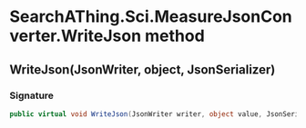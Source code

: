 # SearchAThing.Sci.MeasureJsonConverter.WriteJson method
## WriteJson(JsonWriter, object, JsonSerializer)
### Signature
```csharp
public virtual void WriteJson(JsonWriter writer, object value, JsonSerializer serializer)
```
